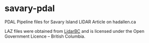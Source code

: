 # savary-pdal
PDAL Pipeline files for Savary Island LIDAR Article on hadallen.ca

LAZ files were obtained from [LidarBC](https://www2.gov.bc.ca/gov/content/data/geographic-data-services/lidarbc) and is licensed under the Open Government Licence – British Columbia.

